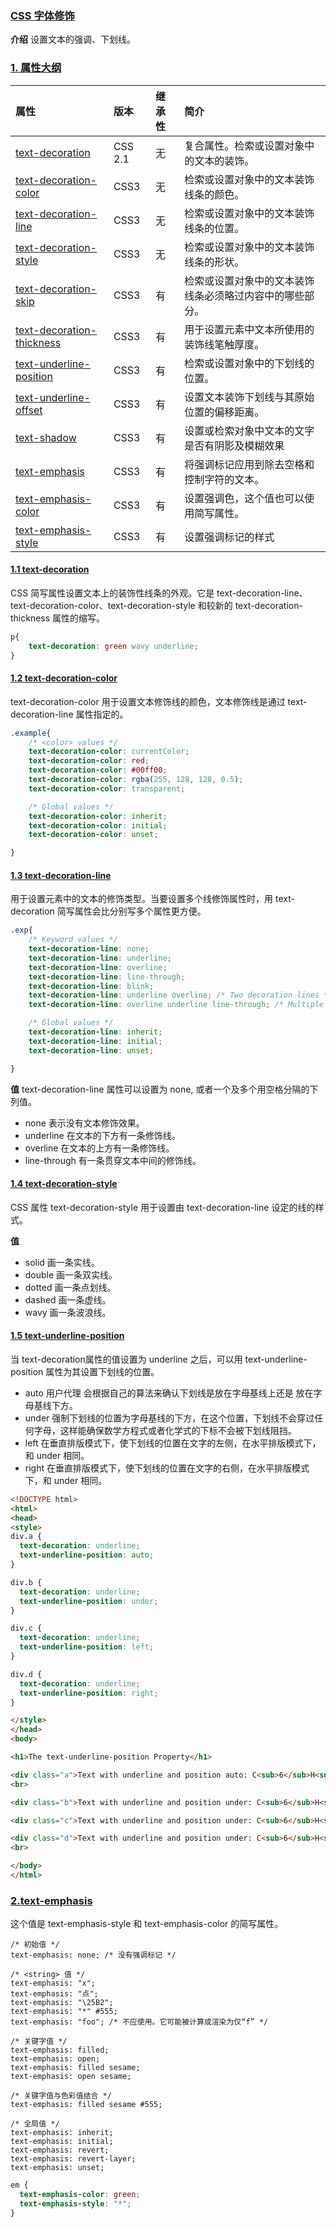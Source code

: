 ### [CSS 字体修饰](#)
**介绍** 设置文本的强调、下划线。

### [1. 属性大纲](#)

| 属性                                                                                                      | 版本	     |继承性| 简介                                    |
|:--------------------------------------------------------------------------------------------------------|:--------|:----|:--------------------------------------|
| [text-decoration](https://developer.mozilla.org/zh-CN/docs/Web/CSS/text-decoration)                     | CSS 2.1 |无| 复合属性。检索或设置对象中的文本的装饰。                  |
| [text-decoration-color](https://developer.mozilla.org/zh-CN/docs/Web/CSS/text-decoration-color)         | CSS3    |无| 检索或设置对象中的文本装饰线条的颜色。                   |
| [text-decoration-line](https://developer.mozilla.org/zh-CN/docs/Web/CSS/text-decoration-line)           | CSS3    |无| 检索或设置对象中的文本装饰线条的位置。                   |
| [text-decoration-style](https://developer.mozilla.org/zh-CN/docs/Web/CSS/text-decoration-style)         | CSS3    |无| 检索或设置对象中的文本装饰线条的形状。                   |
| [text-decoration-skip](https://developer.mozilla.org/zh-CN/docs/Web/CSS/text-decoration-skip)           | CSS3    |有| 检索或设置对象中的文本装饰线条必须略过内容中的哪些部分。          |
| [text-decoration-thickness](https://developer.mozilla.org/zh-CN/docs/Web/CSS/text-decoration-thickness) | CSS3    |有| 用于设置元素中文本所使用的装饰线笔触厚度。                 |
| [text-underline-position](https://developer.mozilla.org/zh-CN/docs/Web/CSS/text-underline-position)     | CSS3    |有| 检索或设置对象中的下划线的位置。                      |
| [text-underline-offset](https://developer.mozilla.org/zh-CN/docs/Web/CSS/text-underline-offset)         | CSS3    |有| 设置文本装饰下划线与其原始位置的偏移距离。                 |
| [text-shadow](https://developer.mozilla.org/zh-CN/docs/Web/CSS/text-shadow)                             | CSS3    |有| 设置或检索对象中文本的文字是否有阴影及模糊效果               |
| [text-emphasis](https://developer.mozilla.org/zh-CN/docs/Web/CSS/text-emphasis)                         | CSS3    |有|  将强调标记应用到除去空格和控制字符的文本。 |
| [text-emphasis-color](https://developer.mozilla.org/zh-CN/docs/Web/CSS/text-emphasis-color)             | CSS3    |有| 设置强调色，这个值也可以使用简写属性。 |
| [text-emphasis-style](https://developer.mozilla.org/zh-CN/docs/Web/CSS/text-emphasis-style)             | CSS3    |有| 设置强调标记的样式|


#### [1.1 text-decoration](#)
CSS 简写属性设置文本上的装饰性线条的外观。它是 text-decoration-line、text-decoration-color、text-decoration-style 和较新的 text-decoration-thickness 属性的缩写。

```css
p{
    text-decoration: green wavy underline;
}
```

#### [1.2 text-decoration-color](#)
text-decoration-color 用于设置文本修饰线的颜色，文本修饰线是通过 text-decoration-line 属性指定的。

```css
.example{
    /* <color> values */
    text-decoration-color: currentColor;
    text-decoration-color: red;
    text-decoration-color: #00ff00;
    text-decoration-color: rgba(255, 128, 128, 0.5);
    text-decoration-color: transparent;

    /* Global values */
    text-decoration-color: inherit;
    text-decoration-color: initial;
    text-decoration-color: unset;

}
```

#### [1.3 text-decoration-line](#)
用于设置元素中的文本的修饰类型。当要设置多个线修饰属性时，用 text-decoration 简写属性会比分别写多个属性更方便。

```css
.exp{
    /* Keyword values */
    text-decoration-line: none;
    text-decoration-line: underline;
    text-decoration-line: overline;
    text-decoration-line: line-through;
    text-decoration-line: blink;
    text-decoration-line: underline overline; /* Two decoration lines */
    text-decoration-line: overline underline line-through; /* Multiple decoration lines */

    /* Global values */
    text-decoration-line: inherit;
    text-decoration-line: initial;
    text-decoration-line: unset;

}
```

**值** text-decoration-line 属性可以设置为 none, 或者一个及多个用空格分隔的下列值。
* none 表示没有文本修饰效果。
* underline 在文本的下方有一条修饰线。
* overline 在文本的上方有一条修饰线。
* line-through 有一条贯穿文本中间的修饰线。

#### [1.4 text-decoration-style](#)
CSS 属性 text-decoration-style 用于设置由 text-decoration-line 设定的线的样式。

**值**
* solid 画一条实线。
* double 画一条双实线。
* dotted 画一条点划线。
* dashed 画一条虚线。
* wavy 画一条波浪线。

#### [1.5 text-underline-position](#)
当 text-decoration属性的值设置为 underline 之后，可以用 text-underline-position 属性为其设置下划线的位置。

* auto 用户代理 会根据自己的算法来确认下划线是放在字母基线上还是 放在字母基线下方。
* under 强制下划线的位置为字母基线的下方，在这个位置，下划线不会穿过任何字母，这样能确保数学方程式或者化学式的下标不会被下划线阻挡。
* left 在垂直排版模式下，使下划线的位置在文字的左侧，在水平排版模式下，和 under 相同。
* right 在垂直排版模式下，使下划线的位置在文字的右侧，在水平排版模式下，和 under 相同。
```html
<!DOCTYPE html>
<html>
<head>
<style>
div.a {
  text-decoration: underline;
  text-underline-position: auto;
}

div.b {
  text-decoration: underline;
  text-underline-position: under;
}

div.c {
  text-decoration: underline;
  text-underline-position: left;
}

div.d {
  text-decoration: underline;
  text-underline-position: right;
}

</style>
</head>
<body>

<h1>The text-underline-position Property</h1>

<div class="a">Text with underline and position auto: C<sub>6</sub>H<sub>12</sub>O<sub>16</sub> (glucose).</div>
<br>

<div class="b">Text with underline and position under: C<sub>6</sub>H<sub>12</sub>O<sub>16</sub> (glucose).</div>

<div class="c">Text with underline and position under: C<sub>6</sub>H<sub>12</sub>O<sub>16</sub> (glucose).</div>

<div class="d">Text with underline and position under: C<sub>6</sub>H<sub>12</sub>O<sub>16</sub> (glucose).</div>
<br>

</body>
</html>
```

### [2.text-emphasis](#)
这个值是 text-emphasis-style 和 text-emphasis-color 的简写属性。

```
/* 初始值 */
text-emphasis: none; /* 没有强调标记 */

/* <string> 值 */
text-emphasis: "x";
text-emphasis: "点";
text-emphasis: "\25B2";
text-emphasis: "*" #555;
text-emphasis: "foo"; /* 不应使用。它可能被计算或渲染为仅“f” */

/* 关键字值 */
text-emphasis: filled;
text-emphasis: open;
text-emphasis: filled sesame;
text-emphasis: open sesame;

/* 关键字值与色彩值结合 */
text-emphasis: filled sesame #555;

/* 全局值 */
text-emphasis: inherit;
text-emphasis: initial;
text-emphasis: revert;
text-emphasis: revert-layer;
text-emphasis: unset;
```

```css
em {
  text-emphasis-color: green;
  text-emphasis-style: "*";
}
```

